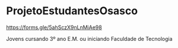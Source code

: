 # ProjetoEstudantesOsasco
https://forms.gle/5ahSczX9nLnMiAe98

Jovens cursando 3º ano E.M. ou iniciando Faculdade de Tecnologia
